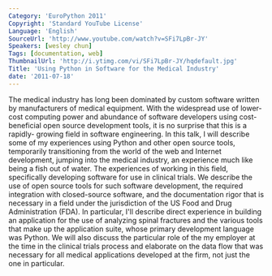 ```yaml
---
Category: 'EuroPython 2011'
Copyright: 'Standard YouTube License'
Language: 'English'
SourceUrl: 'http://www.youtube.com/watch?v=SFi7LpBr-JY'
Speakers: [wesley chun]
Tags: [documentation, web]
ThumbnailUrl: 'http://i.ytimg.com/vi/SFi7LpBr-JY/hqdefault.jpg'
Title: 'Using Python in Software for the Medical Industry'
date: '2011-07-18'
---
```

The medical industry has long been dominated by custom software written by
manufacturers of medical equipment. With the widespread use of lower-cost
computing power and abundance of software developers using cost-beneficial
open source development tools, it is no surprise that this is a rapidly-
growing field in software engineering. In this talk, I will describe some of
my experiences using Python and other open source tools, temporarily
transitioning from the world of the web and Internet development, jumping into
the medical industry, an experience much like being a fish out of water. The
experiences of working in this field, specifically developing software for use
in clinical trials. We describe the use of open source tools for such software
development, the required integration with closed-source software, and the
documentation rigor that is necessary in a field under the jurisdiction of the
US Food and Drug Administration (FDA). In particular, I'll describe direct
experience in building an application for the use of analyzing spinal
fractures and the various tools that make up the application suite, whose
primary development language was Python. We will also discuss the particular
role of the my employer at the time in the clinical trials process and
elaborate on the data flow that was necessary for all medical applications
developed at the firm, not just the one in particular.

